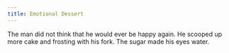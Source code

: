 ```yaml
---
title: Emotional Dessert
---
```


The man did not think that he would ever be happy again. He scooped up more cake and frosting with his fork. The sugar made his eyes water.
